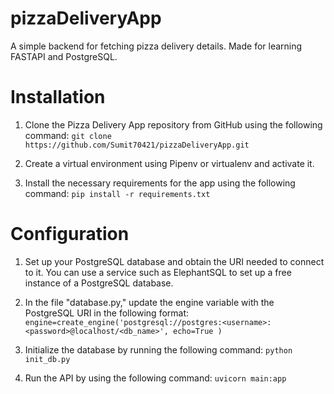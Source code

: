 # pizzaDeliveryApp
A simple backend for fetching pizza delivery details. Made for learning FASTAPI and PostgreSQL.
# Installation

1. Clone the Pizza Delivery App repository from GitHub using the following command:
`git clone https://github.com/Sumit70421/pizzaDeliveryApp.git`

2. Create a virtual environment using Pipenv or virtualenv and activate it.

3. Install the necessary requirements for the app using the following command:
`pip install -r requirements.txt`

# Configuration

1. Set up your PostgreSQL database and obtain the URI needed to connect to it. You can use a service such as ElephantSQL to set up a free instance of a PostgreSQL database.

2. In the file "database.py," update the engine variable with the PostgreSQL URI in the following format:
`engine=create_engine('postgresql://postgres:<username>:<password>@localhost/<db_name>', echo=True )`

3. Initialize the database by running the following command:
`python init_db.py`

4. Run the API by using the following command:
`uvicorn main:app`
